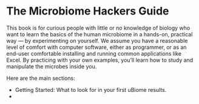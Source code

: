 # The Microbiome Hackers Guide
This book is for curious people with little or no knowledge of biology who want to learn the basics of the human microbiome in a hands-on, practical way — by experimenting on yourself. We assume you have a reasonable level of comfort with computer software, either as programmer, or as an end-user comfortable installing and running common applications like Excel.  By practicing with your own examples, you’ll learn how to study and manipulate the microbes inside you.

Here are the main sections:

* Getting Started: What to look for in your first uBiome results.
* 


